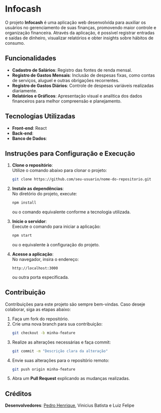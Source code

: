 # Infocash

O projeto **Infocash** é uma aplicação web desenvolvida para auxiliar os usuários no gerenciamento de suas finanças, promovendo maior controle e organização financeira. Através da aplicação, é possível registrar entradas e saídas de dinheiro, visualizar relatórios e obter insights sobre hábitos de consumo.

## Funcionalidades

- **Cadastro de Salários**: Registro das fontes de renda mensal.
- **Registro de Gastos Mensais**: Inclusão de despesas fixas, como contas de serviços, aluguel e outras obrigações recorrentes.
- **Registro de Gastos Diários**: Controle de despesas variáveis realizadas diariamente.
- **Relatórios e Gráficos**: Apresentação visual e analítica dos dados financeiros para melhor compreensão e planejamento.

## Tecnologias Utilizadas

- **Front-end**: React
- **Back-end**:
- **Banco de Dados**:

## Instruções para Configuração e Execução

1. **Clone o repositório**:  
   Utilize o comando abaixo para clonar o projeto:
   ```bash
   git clone https://github.com/seu-usuario/nome-do-repositorio.git
   ```

2. **Instale as dependências**:  
   No diretório do projeto, execute:
   ```bash
   npm install
   ```
   ou o comando equivalente conforme a tecnologia utilizada.

3. **Inicie o servidor**:  
   Execute o comando para iniciar a aplicação:
   ```bash
   npm start
   ```
   ou o equivalente à configuração do projeto.

4. **Acesse a aplicação**:  
   No navegador, insira o endereço:
   ```
   http://localhost:3000
   ```
   ou outra porta especificada.

## Contribuição

Contribuições para este projeto são sempre bem-vindas. Caso deseje colaborar, siga as etapas abaixo:

1. Faça um fork do repositório.
2. Crie uma nova branch para sua contribuição:
   ```bash
   git checkout -b minha-feature
   ```
3. Realize as alterações necessárias e faça commit:
   ```bash
   git commit -m "Descrição clara da alteração"
   ```
4. Envie suas alterações para o repositório remoto:
   ```bash
   git push origin minha-feature
   ```
5. Abra um **Pull Request** explicando as mudanças realizadas.



## Créditos

**Desenvolvedores**: [Pedro Henrique](https://linktr.ee/impedrohenri), Vinicius Batista e Luiz Felipe

